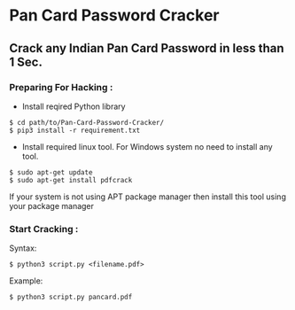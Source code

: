 # Pan Card Password Cracker
## Crack any Indian Pan Card Password in less than 1 Sec.

### Preparing For Hacking :
- Install reqired Python library
```shell
$ cd path/to/Pan-Card-Password-Cracker/
$ pip3 install -r requirement.txt
```
- Install required linux tool. For Windows system no need to install any tool.
``` shell
$ sudo apt-get update
$ sudo apt-get install pdfcrack
```
If your system is not using APT package manager then install this tool using your package manager
   
### Start Cracking :
Syntax:
```shell
$ python3 script.py <filename.pdf>
```
Example:
```shell
$ python3 script.py pancard.pdf
```
